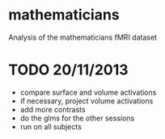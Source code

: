 mathematicians
==============

Analysis of the mathematicians fMRI dataset

TODO 20/11/2013
===============
* compare surface and volume activations
* if necessary, project volume activations
* add more contrasts
* do the glms for the other sessions
* run on  all subjects